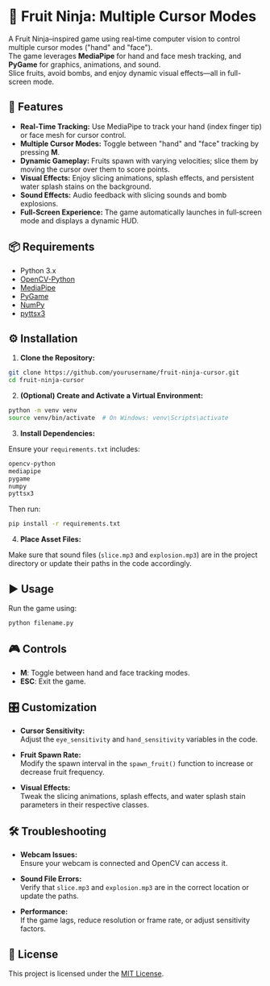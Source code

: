 
# 🍉 Fruit Ninja: Multiple Cursor Modes

A Fruit Ninja–inspired game using real‑time computer vision to control multiple cursor modes ("hand" and "face").  
The game leverages **MediaPipe** for hand and face mesh tracking, and **PyGame** for graphics, animations, and sound.  
Slice fruits, avoid bombs, and enjoy dynamic visual effects—all in full-screen mode.

## 🚀 Features

- **Real‑Time Tracking:** Use MediaPipe to track your hand (index finger tip) or face mesh for cursor control.
- **Multiple Cursor Modes:** Toggle between "hand" and "face" tracking by pressing **M**.
- **Dynamic Gameplay:** Fruits spawn with varying velocities; slice them by moving the cursor over them to score points.
- **Visual Effects:** Enjoy slicing animations, splash effects, and persistent water splash stains on the background.
- **Sound Effects:** Audio feedback with slicing sounds and bomb explosions.
- **Full‑Screen Experience:** The game automatically launches in full‑screen mode and displays a dynamic HUD.

## 📦 Requirements

- Python 3.x  
- [OpenCV-Python](https://pypi.org/project/opencv-python/)  
- [MediaPipe](https://pypi.org/project/mediapipe/)  
- [PyGame](https://pypi.org/project/pygame/)  
- [NumPy](https://pypi.org/project/numpy/)  
- [pyttsx3](https://pypi.org/project/pyttsx3/)

## ⚙️ Installation

1. **Clone the Repository:**

```bash
git clone https://github.com/yourusername/fruit-ninja-cursor.git
cd fruit-ninja-cursor
```

2. **(Optional) Create and Activate a Virtual Environment:**

```bash
python -m venv venv
source venv/bin/activate  # On Windows: venv\Scripts\activate
```

3. **Install Dependencies:**

Ensure your `requirements.txt` includes:

```txt
opencv-python
mediapipe
pygame
numpy
pyttsx3
```

Then run:

```bash
pip install -r requirements.txt
```

4. **Place Asset Files:**

Make sure that sound files (`slice.mp3` and `explosion.mp3`) are in the project directory or update their paths in the code accordingly.

## ▶️ Usage

Run the game using:

```bash
python filename.py
```

## 🎮 Controls

- **M**: Toggle between hand and face tracking modes.  
- **ESC**: Exit the game.

## 🎛 Customization

- **Cursor Sensitivity:**  
  Adjust the `eye_sensitivity` and `hand_sensitivity` variables in the code.

- **Fruit Spawn Rate:**  
  Modify the spawn interval in the `spawn_fruit()` function to increase or decrease fruit frequency.

- **Visual Effects:**  
  Tweak the slicing animations, splash effects, and water splash stain parameters in their respective classes.

## 🛠 Troubleshooting

- **Webcam Issues:**  
  Ensure your webcam is connected and OpenCV can access it.

- **Sound File Errors:**  
  Verify that `slice.mp3` and `explosion.mp3` are in the correct location or update the paths.

- **Performance:**  
  If the game lags, reduce resolution or frame rate, or adjust sensitivity factors.

## 📄 License

This project is licensed under the [MIT License](LICENSE).
